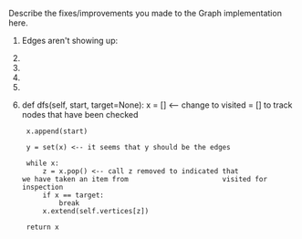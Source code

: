 Describe the fixes/improvements you made to the Graph implementation here.

1. Edges aren't showing up:


2.
3.
4.
5.

6.  
    def dfs(self, start, target=None):
        x = [] <-- change to visited = [] to track nodes                that have been checked

        x.append(start)
        
        y = set(x) <-- it seems that y should be the edges

        while x:
            z = x.pop() <-- call z removed to indicated that                 we have taken an item from                       visited for inspection
            if x == target:
                break
            x.extend(self.vertices[z])

        return x